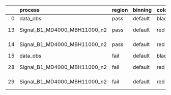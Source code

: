 |    | process                      | region   | binning   | color   | process_type   |   scale | variation   | source_filename                                                      | source_histname   | alias                        | title     |   combine_idx |     lnN |   shapes | syst_type   |   direction |   variation_alias |
|---:|:-----------------------------|:---------|:----------|:--------|:---------------|--------:|:------------|:---------------------------------------------------------------------|:------------------|:-----------------------------|:----------|--------------:|--------:|---------:|:------------|------------:|------------------:|
|  0 | data_obs                     | pass     | default   | black   | DATA           |       1 | nominal     | ./histograms_for_2DAlphabet_v8//BH_Data.root                         | hpass             | Data                         | Data      |           nan | nan     |      nan | nan         |         nan |               nan |
| 13 | Signal_B1_MD4000_MBH11000_n2 | pass     | default   | red     | SIGNAL         |       1 | lumi        | ./histograms_for_2DAlphabet_v8//BH_Signal_B1_MD4000_MBH11000_n2.root | hpass             | Signal_B1_MD4000_MBH11000_n2 | BH signal |           nan |   1.016 |      nan | lnN         |         nan |               nan |
| 14 | Signal_B1_MD4000_MBH11000_n2 | pass     | default   | red     | SIGNAL         |       1 | nominal     | ./histograms_for_2DAlphabet_v8//BH_Signal_B1_MD4000_MBH11000_n2.root | hpass             | Signal_B1_MD4000_MBH11000_n2 | BH signal |           nan | nan     |      nan | nan         |         nan |               nan |
| 15 | data_obs                     | fail     | default   | black   | DATA           |       1 | nominal     | ./histograms_for_2DAlphabet_v8//BH_Data.root                         | hfail             | Data                         | Data      |           nan | nan     |      nan | nan         |         nan |               nan |
| 28 | Signal_B1_MD4000_MBH11000_n2 | fail     | default   | red     | SIGNAL         |       1 | lumi        | ./histograms_for_2DAlphabet_v8//BH_Signal_B1_MD4000_MBH11000_n2.root | hfail             | Signal_B1_MD4000_MBH11000_n2 | BH signal |           nan |   1.016 |      nan | lnN         |         nan |               nan |
| 29 | Signal_B1_MD4000_MBH11000_n2 | fail     | default   | red     | SIGNAL         |       1 | nominal     | ./histograms_for_2DAlphabet_v8//BH_Signal_B1_MD4000_MBH11000_n2.root | hfail             | Signal_B1_MD4000_MBH11000_n2 | BH signal |           nan | nan     |      nan | nan         |         nan |               nan |